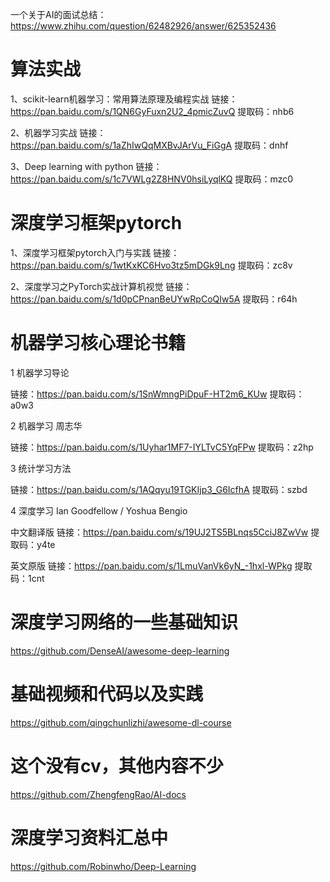 一个关于AI的面试总结：
https://www.zhihu.com/question/62482926/answer/625352436

# 算法实战

1、scikit-learn机器学习：常用算法原理及编程实战
链接：https://pan.baidu.com/s/1QN6GyFuxn2U2_4pmicZuvQ 提取码：nhb6

2、机器学习实战
链接：https://pan.baidu.com/s/1aZhIwQqMXBvJArVu_FiGgA 提取码：dnhf

3、Deep learning with python
链接：https://pan.baidu.com/s/1c7VWLg2Z8HNV0hsiLyqlKQ 提取码：mzc0

# 深度学习框架pytorch
1、深度学习框架pytorch入门与实践
链接：https://pan.baidu.com/s/1wtKxKC6Hvo3tz5mDGk9Lng 提取码：zc8v

2、深度学习之PyTorch实战计算机视觉
链接：https://pan.baidu.com/s/1d0pCPnanBeUYwRpCoQIw5A 提取码：r64h

# 机器学习核心理论书籍
1 机器学习导论

链接：https://pan.baidu.com/s/1SnWmngPiDpuF-HT2m6_KUw 提取码：a0w3

2 机器学习 周志华

链接：https://pan.baidu.com/s/1Uyhar1MF7-IYLTvC5YqFPw 提取码：z2hp

3 统计学习方法

链接：https://pan.baidu.com/s/1AQqyu19TGKIjp3_G6IcfhA 提取码：szbd

4 深度学习 Ian Goodfellow / Yoshua Bengio 

中文翻译版
链接：https://pan.baidu.com/s/19UJ2TS5BLnqs5CciJ8ZwVw 提取码：y4te

英文原版
链接：https://pan.baidu.com/s/1LmuVanVk6yN_-1hxl-WPkg 提取码：1cnt

# 深度学习网络的一些基础知识
https://github.com/DenseAI/awesome-deep-learning
# 基础视频和代码以及实践
https://github.com/qingchunlizhi/awesome-dl-course

# 这个没有cv，其他内容不少
https://github.com/ZhengfengRao/AI-docs

# 深度学习资料汇总中
https://github.com/Robinwho/Deep-Learning